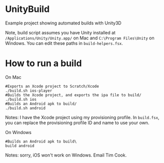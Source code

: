 # UnityBuild
Example project showing automated builds with Unity3D

Note, build script assumes you have Unity installed at `/Applications/Unity/Unity.app/` on Mac and `C:\Program Files\Unity` on Windows. You can edit these paths in `build-helpers.fsx`.

# How to run a build

On Mac
```
#Exports an Xcode project to Scratch/Xcode
./build.sh ios-player
#Builds the Xcode project, and exports the ipa file to build/
./build.sh ios
#Builds an Android apk to build/
./build.sh android
```
Notes: I have the Xcode project using my provisioning profile. In `build.fsx`, you can replace the provisioning profile ID and name to use your own.

On Windows
```
#Builds an Android apk to build\
build android
```
Notes: sorry, iOS won't work on Windows. Email Tim Cook.
